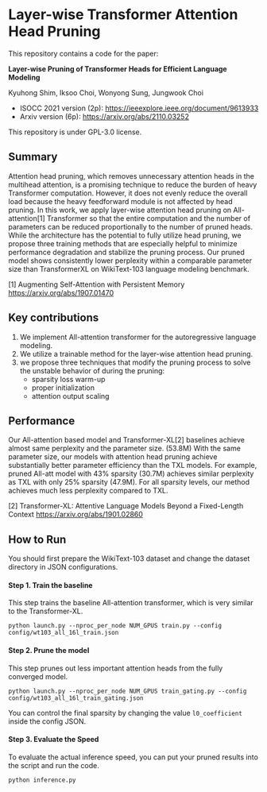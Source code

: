# Layer-wise Transformer Attention Head Pruning

This repository contains a code for the paper:

**Layer-wise Pruning of Transformer Heads for Efficient Language Modeling**

Kyuhong Shim, Iksoo Choi, Wonyong Sung, Jungwook Choi

* ISOCC 2021 version (2p): https://ieeexplore.ieee.org/document/9613933
* Arxiv version (6p): https://arxiv.org/abs/2110.03252

This repository is under GPL-3.0 license.


## Summary

Attention head pruning, which removes unnecessary attention heads in the multihead attention, is a promising technique to reduce the burden of heavy Transformer computation. 
However, it does not evenly reduce the overall load because the heavy feedforward module is not affected by head pruning. 
In this work, we apply layer-wise attention head pruning on All-attention[1] Transformer so that the entire computation and the number of parameters can be reduced proportionally to the number of pruned heads.
While the architecture has the potential to fully utilize head pruning, we propose three training methods that are especially helpful to minimize performance degradation and stabilize the pruning process.
Our pruned model shows consistently lower perplexity within a comparable parameter size than TransformerXL on WikiText-103 language modeling benchmark.

[1] Augmenting Self-Attention with Persistent Memory https://arxiv.org/abs/1907.01470




## Key contributions
 
1. We implement All-attention transformer for the autoregressive language modeling.
2. We utilize a trainable method for the layer-wise attention head pruning.
3. we propose three techniques that modify the pruning process to solve the unstable behavior of during the pruning: 
   * sparsity loss warm-up
   * proper initialization
   * attention output scaling




## Performance
Our All-attention based model and Transformer-XL[2] baselines achieve almost same perplexity and the parameter size. (53.8M)
With the same parameter size, our models with attention head pruning achieve substantially better parameter efficiency than the TXL models. 
For example, pruned All-att model with 43% sparsity (30.7M) achieves similar perplexity as TXL with only 25% sparsity (47.9M).
For all sparsity levels, our method achieves much less perplexity compared to TXL.

[2] Transformer-XL: Attentive Language Models Beyond a Fixed-Length Context https://arxiv.org/abs/1901.02860 




## How to Run

You should first prepare the WikiText-103 dataset and change the dataset directory in JSON configurations.

#### Step 1. Train the baseline
This step trains the baseline All-attention transformer, which is very similar to the Transformer-XL.

```python launch.py --nproc_per_node NUM_GPUS train.py --config config/wt103_all_16l_train.json```

#### Step 2. Prune the model
This step prunes out less important attention heads from the fully converged model.

```python launch.py --nproc_per_node NUM_GPUS train_gating.py --config config/wt103_all_16l_train_gating.json```

You can control the final sparsity by changing the value `l0_coefficient` inside the config JSON.

#### Step 3. Evaluate the Speed
To evaluate the actual inference speed, you can put your pruned results into the script and run the code.

```python inference.py```
